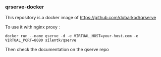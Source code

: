 ### qrserve-docker ##

This repository is a docker image of <https://github.com/dobarkod/qrserve>

To use it with nginx proxy :

```
docker run --name qserve -d -e VIRTUAL_HOST=your-host.com -e VIRTUAL_PORT=8080 silentk/qserve
```

Then check the documentation on the qserve repo